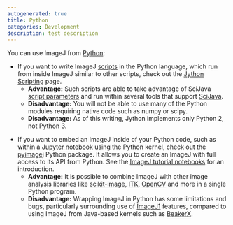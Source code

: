```yaml
---
autogenerated: true
title: Python
categories: Development
description: test description
---
```


You can use ImageJ from [Python](https://python.org/):

-   If you want to write ImageJ [scripts](/scripting) in the Python language, which run from inside ImageJ similar to other scripts, check out the [Jython Scripting](/scripting/jython) page.
    -   **Advantage:** Such scripts are able to take advantage of SciJava [script parameters](Script_parameters) and run within several tools that support [SciJava](SciJava).
    -   **Disadvantage:** You will not be able to use many of the Python modules requiring native code such as numpy or scipy.
    -   **Disadvantage:** As of this writing, Jython implements only Python 2, not Python 3.

<!-- -->

-   If you want to embed an ImageJ inside of your Python code, such as within a [Jupyter notebook](https://jupyter.org/) using the Python kernel, check out the [pyimagej](https://pypi.org/project/pyimagej/) Python package. It allows you to create an ImageJ with full access to its API from Python. See the [ImageJ tutorial notebooks](https://imagej.github.io/tutorials/) for an introduction.
    -   **Advantage:** It is possible to combine ImageJ with other image analysis libraries like [scikit-image](Scikit-image), [ITK](/software/itk), [OpenCV](/software/opencv) and more in a single Python program.
    -   **Disadvantage:** Wrapping ImageJ in Python has some limitations and bugs, particularly surrounding use of [ImageJ1](/software/imagej1) features, compared to using ImageJ from Java-based kernels such as [BeakerX](https://beakerx.com/).


